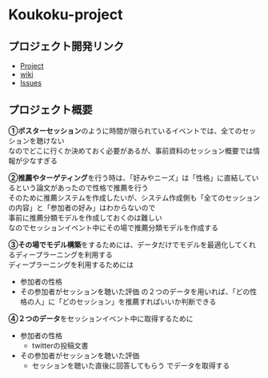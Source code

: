 # Koukoku-project

## プロジェクト開発リンク
- [Project](https://github.com/Tsuyoposon/Koukoku-project/projects)
- [wiki](https://github.com/Tsuyoposon/Koukoku-project/wiki)
- [Issues](https://github.com/Tsuyoposon/Koukoku-project/issues)

## プロジェクト概要
**①ポスターセッション**のように時間が限られているイベントでは、全てのセッションを聴けない  
なのでどこに行くか決めておく必要があるが、事前資料のセッション概要では情報が少なすぎる

  
**②推薦やターゲティング**を行う時は、「好みやニーズ」は「性格」に直結しているという論文があったので性格で推薦を行う  
そのために推薦システムを作成したいが、システム作成側も「全てのセッションの内容」と「参加者の好み」はわからないので  
事前に推薦分類モデルを作成しておくのは難しい  
なのでセッションイベント中にその場で推薦分類モデルを作成する
  
  
**③その場でモデル構築**をするためには、データだけでモデルを最適化してくれるディープラーニングを利用する  
ディープラーニングを利用するためには
- 参加者の性格
- その参加者がセッションを聴いた評価
の２つのデータを用いれば、「どの性格の人」に「どのセッション」を推薦すればいいか判断できる


**④２つのデータ**をセッションイベント中に取得するために
- 参加者の性格
    - twitterの投稿文書
- その参加者がセッションを聴いた評価
    - セッションを聴いた直後に回答してもらう
でデータを取得する
